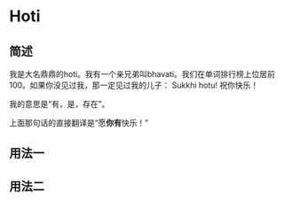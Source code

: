 # Hoti

## 简述
我是大名鼎鼎的hoti。我有一个亲兄弟叫bhavati。我们在单词排行榜上位居前100。如果你没见过我，那一定见过我的儿子：
Sukkhi hotu! 祝你快乐！

我的意思是“有，是，存在”。

上面那句话的直接翻译是“愿**你有**快乐！”

## 用法一

## 用法二
